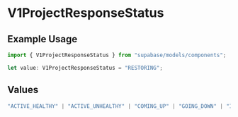 # V1ProjectResponseStatus

## Example Usage

```typescript
import { V1ProjectResponseStatus } from "supabase/models/components";

let value: V1ProjectResponseStatus = "RESTORING";
```

## Values

```typescript
"ACTIVE_HEALTHY" | "ACTIVE_UNHEALTHY" | "COMING_UP" | "GOING_DOWN" | "INACTIVE" | "INIT_FAILED" | "REMOVED" | "RESTARTING" | "UNKNOWN" | "UPGRADING" | "PAUSING" | "RESTORING" | "RESTORE_FAILED" | "PAUSE_FAILED" | "RESIZING"
```